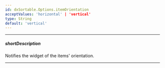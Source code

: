 ```yaml
---
id: dxSortable.Options.itemOrientation
acceptValues: 'horizontal' | 'vertical'
type: String
default: 'vertical'
---
```

---
##### shortDescription
Notifies the widget of the items' orientation.

---
<!-- Description goes here -->